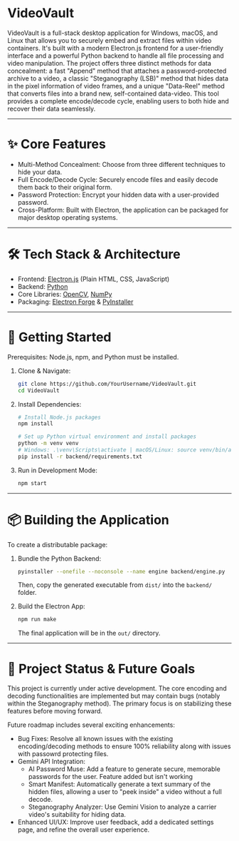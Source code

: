 # VideoVault

VideoVault is a full-stack desktop application for Windows, macOS, and Linux that allows you to securely embed and extract files within video containers. It's built with a modern Electron.js frontend for a user-friendly interface and a powerful Python backend to handle all file processing and video manipulation. The project offers three distinct methods for data concealment: a fast "Append" method that attaches a password-protected archive to a video, a classic "Steganography (LSB)" method that hides data in the pixel information of video frames, and a unique "Data-Reel" method that converts files into a brand new, self-contained data-video. This tool provides a complete encode/decode cycle, enabling users to both hide and recover their data seamlessly.

---

# ✨ Core Features

- Multi-Method Concealment: Choose from three different techniques to hide your data.
- Full Encode/Decode Cycle: Securely encode files and easily decode them back to their original form.
- Password Protection: Encrypt your hidden data with a user-provided password.
- Cross-Platform: Built with Electron, the application can be packaged for major desktop operating systems.

---

# 🛠️ Tech Stack & Architecture

- Frontend: [Electron.js](https://www.electronjs.org/) (Plain HTML, CSS, JavaScript)
- Backend: [Python](https://www.python.org/)
- Core Libraries: [OpenCV](https://opencv.org/), [NumPy](https://numpy.org/)
- Packaging: [Electron Forge](https://www.electronforge.io/) & [PyInstaller](https://pyinstaller.org/)

---

# 🚀 Getting Started

Prerequisites: Node.js, npm, and Python must be installed.

1.  Clone & Navigate:
    ```sh
    git clone https://github.com/YourUsername/VideoVault.git
    cd VideoVault
    ```
2.  Install Dependencies:
    ```sh
    # Install Node.js packages
    npm install

    # Set up Python virtual environment and install packages
    python -m venv venv
    # Windows: .\venv\Scripts\activate | macOS/Linux: source venv/bin/activate
    pip install -r backend/requirements.txt
    ```
3.  Run in Development Mode:
    ```sh
    npm start
    ```

---

# 📦 Building the Application

To create a distributable package:

1.  Bundle the Python Backend:
    ```sh
    pyinstaller --onefile --noconsole --name engine backend/engine.py
    ```
    Then, copy the generated executable from `dist/` into the `backend/` folder.

2.  Build the Electron App:
    ```sh
    npm run make
    ```
    The final application will be in the `out/` directory.

---

# 🚧 Project Status & Future Goals

This project is currently under active development. The core encoding and decoding functionalities are implemented but may contain bugs (notably within the Steganography method). The primary focus is on stabilizing these features before moving forward.

Future roadmap includes several exciting enhancements:

- Bug Fixes: Resolve all known issues with the existing encoding/decoding methods to ensure 100% reliability along with issues with passowrd protecting files.
- Gemini API Integration:
  - AI Password Muse: Add a feature to generate secure, memorable passwords for the user. Feature added but isn't working
  - Smart Manifest: Automatically generate a text summary of the hidden files, allowing a user to "peek inside" a video without a full decode.
  - Steganography Analyzer: Use Gemini Vision to analyze a carrier video's suitability for hiding data.
- Enhanced UI/UX: Improve user feedback, add a dedicated settings page, and refine the overall user experience.
